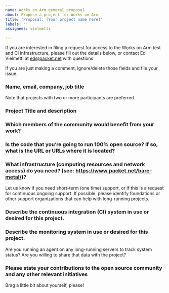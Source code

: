 ```yaml
---
name: Works on Arm general proposal
about: Propose a project for Works on Arm
title: 'Proposal: [Your project name here]'
labels: ''
assignees: vielmetti

---
```


If you are interested in filing a request for access to the Works on Arm test and 
CI infrastructure, please fill out the details below, or contact Ed Vielmetti at ed@packet.net with questions.

If you are just making a comment, ignore/delete those fields and file your issue.

### Name, email, company, job title

Note that projects with two or more participants are preferred.

### Project Title and description

### Which members of the community would benefit from your work?

### Is the code that you’re going to run 100% open source? If so, what is the URL or URLs where it is located?

### What infrastructure (computing resources and network access) do you need? (see: https://www.packet.net/bare-metal/)?

Let us know if you need short-term (one time) support, or if this is a request for
continuous ongoing support. If possible, please identify foundations or other
support organizations that can help with long-running projects.

### Describe the continuous integration (CI) system in use or desired for this project.

### Describe the monitoring system in use or desired for this project.

Are you running an agent on any long-running servers to track system status? Are you willing to share that data with the project?

### Please state your contributions to the open source community and any other relevant initiatives

Brag a little bit about yourself, please!

